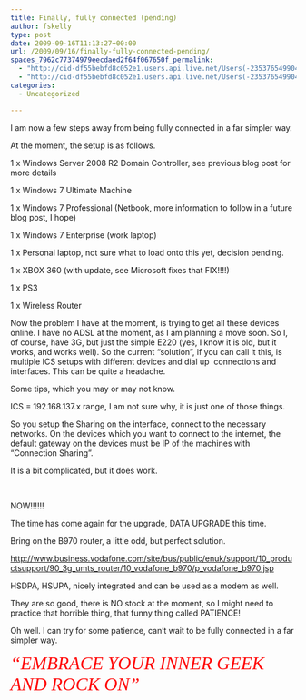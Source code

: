 ```yaml
---
title: Finally, fully connected (pending)
author: fskelly
type: post
date: 2009-09-16T11:13:27+00:00
url: /2009/09/16/finally-fully-connected-pending/
spaces_7962c77374979eecdaed2f64f067650f_permalink:
  - "http://cid-df55bebfd8c052e1.users.api.live.net/Users(-2353765499046702367)/Blogs('DF55BEBFD8C052E1!116')/Entries('DF55BEBFD8C052E1!2367')?authkey=22Fzl6To93U%24"
  - "http://cid-df55bebfd8c052e1.users.api.live.net/Users(-2353765499046702367)/Blogs('DF55BEBFD8C052E1!116')/Entries('DF55BEBFD8C052E1!2367')?authkey=22Fzl6To93U%24"
categories:
  - Uncategorized

---
```

<div id="msgcns!DF55BEBFD8C052E1!2367" class="bvMsg">
  <p>
    I am now a few steps away from being fully connected in a far simpler way.
  </p>
  
  <p>
    At the moment, the setup is as follows.
  </p>
  
  <p>
    1 x Windows Server 2008 R2 Domain Controller, see previous blog post for more details
  </p>
  
  <p>
    1 x Windows 7 Ultimate Machine
  </p>
  
  <p>
    1 x Windows 7 Professional (Netbook, more information to follow in a future blog post, I hope)
  </p>
  
  <p>
    1 x Windows 7 Enterprise (work laptop)
  </p>
  
  <p>
    1 x Personal laptop, not sure what to load onto this yet, decision pending.
  </p>
  
  <p>
    1 x XBOX 360 (with update, see Microsoft fixes that FIX!!!!)
  </p>
  
  <p>
    1 x PS3
  </p>
  
  <p>
    1 x Wireless Router
  </p>
  
  <p>
    Now the problem I have at the moment, is trying to get all these devices online. I have no ADSL at the moment, as I am planning a move soon. So I, of course, have 3G, but just the simple E220 (yes, I know it is old, but it works, and works well). So the current “solution”, if you can call it this, is multiple ICS setups with different devices and dial up  connections and interfaces. This can be quite a headache.
  </p>
  
  <p>
    Some tips, which you may or may not know.
  </p>
  
  <p>
    ICS = 192.168.137.x range, I am not sure why, it is just one of those things.
  </p>
  
  <p>
    So you setup the Sharing on the interface, connect to the necessary networks. On the devices which you want to connect to the internet, the default gateway on the devices must be IP of the machines with “Connection Sharing”.
  </p>
  
  <p>
    It is a bit complicated, but it does work.
  </p>
  
  <p>
     
  </p>
  
  <p>
    NOW!!!!!!
  </p>
  
  <p>
    The time has come again for the upgrade, DATA UPGRADE this time.
  </p>
  
  <p>
    Bring on the B970 router, a little odd, but perfect solution.
  </p>
  
  <p>
    <a title="http://www.business.vodafone.com/site/bus/public/enuk/support/10_productsupport/90_3g_umts_router/10_vodafone_b970/p_vodafone_b970.jsp" href="http://www.business.vodafone.com/site/bus/public/enuk/support/10_productsupport/90_3g_umts_router/10_vodafone_b970/p_vodafone_b970.jsp">http://www.business.vodafone.com/site/bus/public/enuk/support/10_productsupport/90_3g_umts_router/10_vodafone_b970/p_vodafone_b970.jsp</a>
  </p>
  
  <p>
    HSDPA, HSUPA, nicely integrated and can be used as a modem as well.
  </p>
  
  <p>
    They are so good, there is NO stock at the moment, so I might need to practice that horrible thing, that funny thing called PATIENCE!
  </p>
  
  <p>
    Oh well. I can try for some patience, can’t wait to be fully connected in a far simpler way.
  </p>
  
  <p>
    <font color="#ff0000" size="6" face="Broadway"><em>“EMBRACE YOUR INNER GEEK AND ROCK ON”</em></font>
  </p></p>
</div>